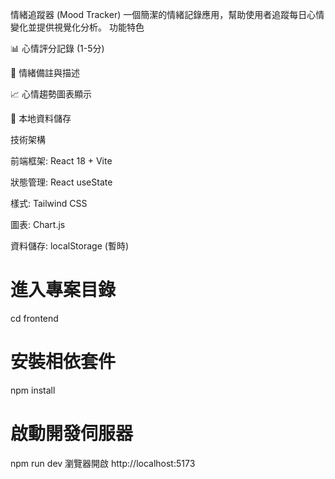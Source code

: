 情緒追蹤器 (Mood Tracker)
一個簡潔的情緒記錄應用，幫助使用者追蹤每日心情變化並提供視覺化分析。
功能特色

📊 心情評分記錄 (1-5分)

📝 情緒備註與描述

📈 心情趨勢圖表顯示

💾 本地資料儲存

技術架構

前端框架: React 18 + Vite

狀態管理: React useState

樣式: Tailwind CSS

圖表: Chart.js

資料儲存: localStorage (暫時)

# 進入專案目錄
cd frontend

# 安裝相依套件
npm install

# 啟動開發伺服器
npm run dev
瀏覽器開啟
http://localhost:5173